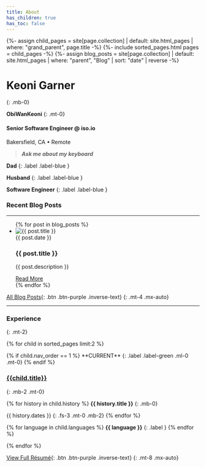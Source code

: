```yaml
---
title: About
has_children: true
has_toc: false
---
```

{%- assign child_pages = site[page.collection]
 | default: site.html_pages
 | where: "grand_parent", page.title -%}
{%- include sorted_pages.html pages = child_pages -%}
{%- assign blog_posts = site[page.collection]
 | default: site.html_pages
 | where: "parent", "Blog"
 | sort: "date" | reverse -%}

# Keoni Garner
{: .mb-0}

<a style="text-decoration: none; font-weight: bold;" class="gradient-text mt-0" href="https://github.com/ObiWanKeoni"><i class="lni lni-github"></i>ObiWanKeoni</a>
{: .mt-0}

#### Senior Software Engineer @ <a style="text-decoration: none;" href="https://iso.io">iso.io<i class="lni lni-arrow-top-right"></i></a>
Bakersfield, CA • Remote
> ***Ask me about my keyboard***

**Dad**
{: .label .label-blue }

**Husband**
{: .label .label-blue }

**Software Engineer**
{: .label .label-blue }

### Recent Blog Posts
- - -

<ul>
{% for post in blog_posts %}
 <li class="blog mb-6"> 
   <img src="{{ post.image_link }}" alt="{{ post.title }}" class="card-image">
   <div class="card-body">
	   <span class="fs-3">
	   {{ post.date }} 
	   </span>
	   <h3 class="mt-0 mb-0">
	   {{ post.title }}
	   </h3>
	  <p class="mb-2">
	  {{ post.description }}
	  </p>
	   <span class="fs-4">
	   <a href= "{{ post.url }}">Read More<i class="lni lni-arrow-right"></i></a>
	   </span>
   </div>
</li>
{% endfor %}
</ul>

[All Blog Posts<i class="lni lni-arrow-right-circle"></i>](/blog){: .btn .btn-purple .inverse-text}
{: .mt-4 .mx-auto}

- - -

### Experience
{: .mt-2}

{% for child in sorted_pages limit:2 %}

<div class="experience mt-5" markdown=1>
 {% if child.nav_order == 1 %}
 **CURRENT**
 {: .label .label-green .ml-0 .mt-0}
 {% endif %}

### [{{child.title}}<i class="lni lni-arrow-right"></i>]({{child.url}})
{: .mb-2 .mt-0}

{% for history in child.history %}
**{{ history.title }}**
{: .mb-0}

{{ history.dates }}
{: .fs-3 .mt-0 .mb-2}
{% endfor %}

{% for language in child.languages %}
<i class="devicon-{{ language | downcase | replace: 'aws', 'amazonwebservices' | replace: 'c#', 'csharp' | replace: '.net', 'dotnetcore' | replace: 'mssql', 'microsoftsqlserver' }}-plain"></i>**{{ language }}**
{: .label }
{% endfor %}

</div>
{% endfor %}

[View Full Résumé<i class="lni lni-arrow-right-circle"></i>](/resume){: .btn .btn-purple .inverse-text}
{: .mt-8 .mx-auto}

